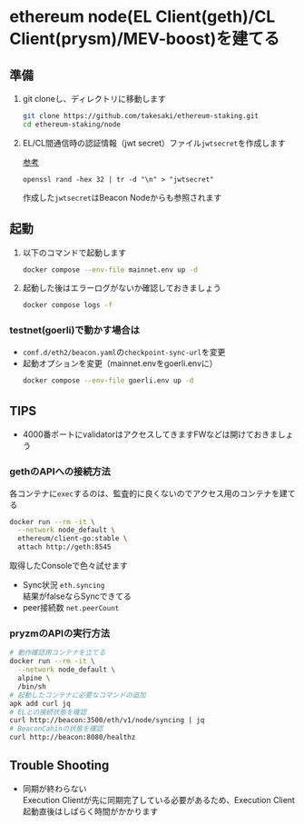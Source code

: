 # ethereum node(EL Client(geth)/CL Client(prysm)/MEV-boost)を建てる

## 準備
1. git cloneし、ディレクトリに移動します
    ```sh
    git clone https://github.com/takesaki/ethereum-staking.git
    cd ethereum-staking/node
    ```

1. EL/CL間通信時の認証情報（jwt secret）ファイル`jwtsecret`を作成します  

    [参考](https://docs.prylabs.network/docs/execution-node/authentication)
    ```
    openssl rand -hex 32 | tr -d "\n" > "jwtsecret"
    ```
    作成した`jwtsecret`はBeacon Nodeからも参照されます

## 起動

1. 以下のコマンドで起動します
    ```sh
    docker compose --env-file mainnet.env up -d
    ```
1. 起動した後はエラーログがないか確認しておきましょう
    ```sh
    docker compose logs -f
    ```

### testnet(goerli)で動かす場合は
- `conf.d/eth2/beacon.yaml`の`checkpoint-sync-url`を変更
- 起動オプションを変更（mainnet.envをgoerli.envに）
    ```sh
    docker compose --env-file goerli.env up -d
    ```

## TIPS　　
- 4000番ポートにvalidatorはアクセスしてきますFWなどは開けておきましょう

### gethのAPIへの接続方法

各コンテナに`exec`するのは、監査的に良くないのでアクセス用のコンテナを建てる
```sh
docker run --rm -it \
  --network node_default \
  ethereum/client-go:stable \
  attach http://geth:8545
```

取得したConsoleで色々試せます
- Sync状況  `eth.syncing`  
結果がfalseならSyncできてる
- peer接続数  `net.peerCount`

### pryzmのAPIの実行方法
```sh
# 動作確認用コンテナを立てる
docker run --rm -it \
  --network node_default \
  alpine \
  /bin/sh
# 起動したコンテナに必要なコマンドの追加
apk add curl jq
# ELとの接続状態を確認
curl http://beacon:3500/eth/v1/node/syncing | jq
# BeaconCahinの状態を確認
curl http://beacon:8080/healthz
```

## Trouble Shooting
- 同期が終わらない  
  Execution Clientが先に同期完了している必要があるため、Execution Client起動直後はしばらく時間がかかります

